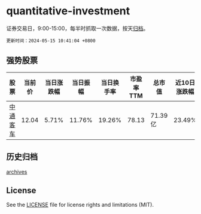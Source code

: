 # quantitative-investment

证券交易日，9:00-15:00，每半时抓取一次数据，按天[归档](archives)。

`更新时间：2024-05-15 10:41:04 +0800`

## 强势股票

|股票|当前价|当日涨跌幅|当日振幅|当日换手率|市盈率TTM|总市值|近10日涨跌幅|
|----|----|----|----|----|----|----|----|
|[中通客车](https://xueqiu.com/S/SZ000957)|12.04|5.71%|11.76%|19.26%|78.13|71.39亿|23.49%|

## 历史归档

[archives](archives)

## License

See the [LICENSE](LICENSE) file for license rights and limitations (MIT).
